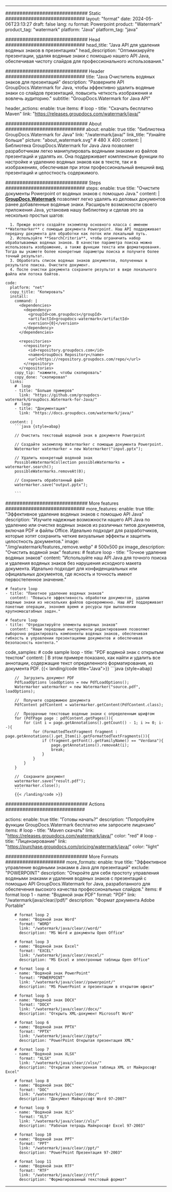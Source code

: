 
---
############################# Static ############################
layout: "format"
date:  2024-05-06T23:13:27
draft: false
lang: ru
format: Powerpoint
product: "Watermark"
product_tag: "watermark"
platform: "Java"
platform_tag: "java"

############################# Head ############################
head_title: "Java API для удаления водяных знаков в презентациях"
head_description: "Оптимизируйте презентации, удаляя водяные знаки с помощью нашего API Java, обеспечивая чистоту слайдов для профессионального использования."

############################# Header ############################
title: "Java Очиститель водяных знаков для презентаций" 
description: "Разверните API GroupDocs.Watermark for Java, чтобы эффективно удалить водяные знаки со слайдов презентаций, повысить четкость изображения и вовлечь аудиторию."
subtitle: "GroupDocs.Watermark for Java API" 

header_actions:
  enable: true
  items:
    #  loop
    - title: "Скачать бесплатно Maven"
      link: "https://releases.groupdocs.com/watermark/java/"
      
############################# About ############################
about:
    enable: true
    title: "библиотека GroupDocs.Watermark for Java"
    link: "/watermark/java/"
    link_title: "Узнайте больше"
    picture: "about_watermark.svg" # 480 X 400
    content: |
       Библиотека GroupDocs.Watermark for Java Java позволяет разработчикам легко манипулировать водяными знаками из файлов презентаций и удалять их. Она поддерживает комплексные функции по настройке и удалению водяных знаков как в тексте, так и в изображениях, обеспечивая при этом профессиональный внешний вид презентаций и целостность содержимого.

############################# Steps ############################
steps:
    enable: true
    title: "Очистите документы Powerpoint от водяных знаков с помощью Java."
    content: |
      **[GroupDocs.Watermark](https://products.groupdocs.com/watermark/java/)** позволяет легко удалять из деловых документов ранее добавленные водяные знаки. Расширьте возможности своего приложения Java, установив нашу библиотеку и сделав это за несколько простых шагов:
      
      1. Прежде всего создайте экземпляр основного класса с именем **Watermarker** с помощью документа Powerpoint. Наш API поддерживает передачу документа для обработки как поток или локальный путь.
      2. Используйте **SearchCriteria**, чтобы ограничить набор обрабатываемых водяных знаков. В качестве параметра поиска можно использовать изображение, а также функции текста или форматирования. Тогда вы укажете более конкретные параметры поиска и получите более точный результат.
      3. Обработать список водяных знаков документов, полученных в результате поиска. Очистите документ.
      4. После очистки документа сохраните результат в виде локального файла или потока байтов.
   
    code:
      platform: "net"
      copy_title: "Копировать"
      install:
        command: |
          <dependencies>
            <dependency>
              <groupId>com.groupdocs</groupId>
              <artifactId>groupdocs-watermark</artifactId>
              <version>{0}</version>
            </dependency>
          </dependencies>

          <repositories>
            <repository>
              <id>repository.groupdocs.com</id>
              <name>GroupDocs Repository</name>
              <url>https://repository.groupdocs.com/repo/</url>
            </repository>
          </repositories>
        copy_tip: "нажмите, чтобы скопировать"
        copy_done: "скопировал"
      links:
        #  loop
        - title: "Больше примеров"
          link: "https://github.com/groupdocs-watermark/GroupDocs.Watermark-for-Java/"
        #  loop
        - title: "Документация"
          link: "https://docs.groupdocs.com/watermark/java/"
          
      content: |
        ```java {style=abap}

        // Очистить текстовый водяной знак в документе Powerpoint

        // Создайте экземпляр Watermarker с помощью документа Powerpoint.
        Watermarker watermarker = new Watermarker("input.pptx");
        
        // Удалить конкретный водяной знак
        PossibleWatermarkCollection possibleWatermarks = watermarker.search();
        possibleWatermarks.removeAt(0);

        // Сохранить обработанный файл
        watermarker.save("output.pptx");
        
        ```    
        
############################# More features ############################
more_features:
  enable: true
  title: "Эффективное удаление водяных знаков с помощью API Java"
  description: "Изучите надежные возможности нашего API Java по удалению или очистке водяных знаков из различных типов документов, включая PDF и файлы Office. Идеально подходит для разработчиков, которые хотят сохранить четкие визуальные эффекты и защитить целостность документов."
  image: "/img/watermark/features_remove.webp" # 500x500 px
  image_description: "Очистить водяной знак"
  features:
    # feature loop
    - title: "Точное удаление водяных знаков"
      content: "Используйте наш API Java для точного поиска и удаления водяных знаков без нарушения исходного макета документа. Идеально подходит для конфиденциальных или официальных документов, где ясность и точность имеют первостепенное значение."

    # feature loop
    - title: "Пакетное удаление водяных знаков"
      content: "Повысьте эффективность обработки документов, удалив водяные знаки из нескольких файлов одновременно. Наш API поддерживает пакетные операции, экономя время и ресурсы при выполнении крупномасштабных задач."

    # feature loop
    - title: "Отредактируйте элементы водяных знаков"
      content: "Наши передовые инструменты редактирования позволяют выборочно редактировать компоненты водяных знаков, обеспечивая гибкость в управлении презентациями документов и обеспечивая безопасность контента."
      
  code_samples:
    # code sample loop
    - title: "PDF водяной знак с открытым текстом"
      content: |
        В этом примере показано, как найти и удалить все аннотации, содержащие текст определенного форматирования, из документа PDF.
        {{< landing/code title="Java">}}
        ```java {style=abap}
        
        //  Загрузить документ PDF
        PdfLoadOptions loadOptions = new PdfLoadOptions();
        Watermarker watermarker = new Watermarker("source.pdf", loadOptions);

        //  Получите содержимое документа
        PdfContent pdfContent = watermarker.getContent(PdfContent.class);

        //  Прозрачные текстовые водяные знаки с определенным шрифтом
        for (PdfPage page : pdfContent.getPages()){
            for (int i = page.getAnnotations().getCount() - 1; i >= 0; i--){
                for (FormattedTextFragment fragment : page.getAnnotations().get_Item(i).getFormattedTextFragments()){
                    if (fragment.getFont().getFamilyName() == "Verdana"){
                        page.getAnnotations().removeAt(i);
                        break;
                    }
                }
            }
        }

        //  Сохраните документ
        watermarker.save("result.pdf");
        watermarker.close();
        ```
        {{< /landing/code >}}


############################# Actions ############################

actions:
  enable: true
  title: "Готовы начать?"
  description: "Попробуйте функции GroupDocs.Watermark бесплатно или запросите лицензию"
  items:
    #  loop
    - title: "Maven скачать"
      link: "https://releases.groupdocs.com/watermark/java/"
      color: "red"
        #  loop
    - title: "Лицензирование"
      link: "https://purchase.groupdocs.com/pricing/watermark/java/"
      color: "light"


############################# More Formats #####################
more_formats:
    enable: true
    title: "Эффективное управление водяными знаками в Java для презентаций"
    exclude: "POWERPOINT"
    description: "Откройте для себя простоту управления водяными знаками и удаления водяных знаков с презентаций с помощью API GroupDocs.Watermark for Java, разработанного для обеспечения высокого качества профессиональных слайдов."
    items: 
        # format loop 1
        - name: "Водяной знак PDF"
          format: "PDF"
          link: "/watermark/java/clear//pdf/"
          description: "Формат документа Adobe Portable"

        # format loop 2
        - name: "Водяной знак Word"
          format: "WORD"
          link: "/watermark/java/clear//word/"
          description: "MS Word и документы Open Office"
          
        # format loop 3
        - name: "Водяной знак Excel"
          format: "EXCEL"
          link: "/watermark/java/clear//excel/"
          description: "MS Excel и электронные таблицы Open Office"

        # format loop 4
        - name: "Водяной знак PowerPoint"
          format: "POWERPOINT"
          link: "/watermark/java/clear//powerpoint/"
          description: "MS PowerPoint и презентации в открытом офисе"

        # format loop 5
        - name: "Водяной знак DOCX"
          format: "DOCX"
          link: "/watermark/java/clear//docx/"
          description: "Открыть XML-документ Microsoft Word"
          
        # format loop 6
        - name: "Водяной знак PPTX"
          format: "PPTX"
          link: "/watermark/java/clear//pptx/"
          description: "PowerPoint Открытая презентация XML"
          
        # format loop 7
        - name: "Водяной знак XLSX"
          format: "XLSX"
          link: "/watermark/java/clear//xlsx/"
          description: "Открытая электронная таблица XML от Майкрософт Excel"

        # format loop 8
        - name: "Водяной знак DOC"
          format: "DOC"
          link: "/watermark/java/clear//doc/"
          description: "Документ Майкрософт Word 97—2007"

        # format loop 9
        - name: "Водяной знак XLS"
          format: "XLS"
          link: "/watermark/java/clear//xls/"
          description: "Рабочая тетрадь Майкрософт Excel 97-2003"

        # format loop 10
        - name: "Водяной знак PPT"
          format: "PPT"
          link: "/watermark/java/clear//ppt/"
          description: "PowerPoint Презентация 97-2003"

        # format loop 11
        - name: "Водяной знак RTF"
          format: "RTF"
          link: "/watermark/java/clear//rtf/"
          description: "Форматированный текстовый формат"

---